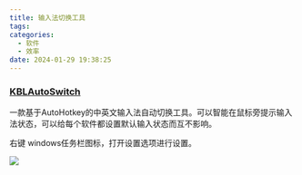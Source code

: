 ```yaml
---
title: 输入法切换工具
tags:
categories:
  - 软件
  - 效率
date: 2024-01-29 19:38:25
---
```

### [KBLAutoSwitch](https://www.ghxi.com/kblautoswitch.html)

一款基于AutoHotkey的中英文输入法自动切换工具。可以智能在鼠标旁提示输入法状态，可以给每个软件都设置默认输入状态而互不影响。<!--more-->

右键 windows任务栏图标，打开设置选项进行设置。

![](https://camo.githubusercontent.com/88af79b8d0492bb9e8938f0fccc77b0b13f124a4f16ae7d2103693befc64e6e6/68747470733a2f2f6d2e333630627579696d672e636f6d2f626162656c2f6a66732f74312f3230343432312f34302f32353135312f3337393736312f36326637316134654531646666643734622f666234373235363533643738626435372e706e67)